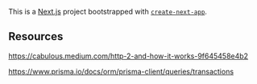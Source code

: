 This is a [Next.js](https://nextjs.org) project bootstrapped with [`create-next-app`](https://nextjs.org/docs/app/api-reference/cli/create-next-app).

## Resources

https://cabulous.medium.com/http-2-and-how-it-works-9f645458e4b2

https://www.prisma.io/docs/orm/prisma-client/queries/transactions